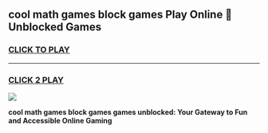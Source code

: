 
## cool math games block games Play Online 👋 Unblocked Games
<h3>
<a href="https://news.freeplayer.one?title=cool_math_games_block_games&ref=17CMG">CLICK TO PLAY</a></h3>
<hr>

<h3>
<a href="https://news.freeplayer.one?title=cool_math_games_block_games&ref=17CMG">CLICK 2 PLAY</a>
  
</h3>

<a href="https://news.freeplayer.one?title=cool_math_games_block_games&ref=17CMG/"><img src="https://clearcache.store/games.png"></a>


**cool math games block games games unblocked: Your Gateway to Fun and Accessible Online Gaming**
